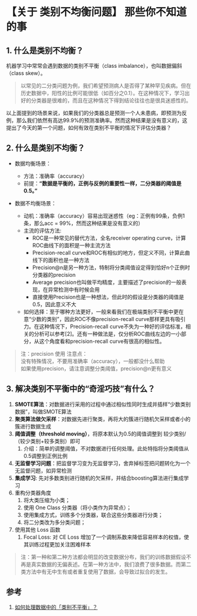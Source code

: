# 【关于 类别不均衡问题】 那些你不知道的事

## 1. 什么是类别不均衡？

机器学习中常常会遇到数据的类别不平衡（class imbalance），也叫数据偏斜（class skew）。

> 以常见的二分类问题为例，我们希望预测病人是否得了某种罕见疾病。但在历史数据中，阳性的比例可能很低（如百分之0.1）。在这种情况下，学习出好的分类器是很难的，而且在这种情况下得到结论往往也是很具迷惑性的。

以上面提到的场景来说，如果我们的分类器总是预测一个人未患病，即预测为反例，那么我们依然有高达99.9%的预测准确率。然而这种结果是没有意义的，这提出了今天的第一个问题，如何有效在类别不平衡的情况下评估分类器？

## 2. 什么是类别不均衡？

- 数据均衡场景：
  - 方法：准确率（accuracy）
  - 前提：**“数据是平衡的，正例与反例的重要性一样，二分类器的阈值是0.5。”**

- 数据不均衡场景：
  - 动机：准确率（accuracy）容易出现迷惑性（eg：正例有99条，负例1条，那么acc = 99%，然而这种结果是没有意义的）
  - 主流的评估方法:
    - ROC是一种常见的替代方法，全名receiver operating curve，计算ROC曲线下的面积是一种主流方法
    - Precision-recall curve和ROC有相似的地方，但定义不同，计算此曲线下的面积也是一种方法
    - Precision@n是另一种方法，特制将分类阈值设定得到恰好n个正例时分类器的precision
    - Average precision也叫做平均精度，主要描述了precision的一般表现，在异常检测中有时候会用
    - 直接使用Precision也是一种想法，但此时的假设是分类器的阈值是0.5，因此意义不大
  - 如何选择：至于哪种方法更好，一般来看我们在极端类别不平衡中更在意“少数的类别”，因此ROC不像precision-recall curve那样更具有吸引力。在这种情况下，Precision-recall curve不失为一种好的评估标准，相关的分析可以参考[2]。还有一种做法是，仅分析ROC曲线左边的一小部分，从这个角度看和precision-recall curve有很高的相似性。

> 注：precision 使用 注意点：<br/>
> 没有特殊情况，不要用准确率（accuracy），一般都没什么帮助<br/>
> 如果使用precision，请注意调整分类阈值，precision@n更有意义<br/>

## 3. 解决类别不平衡中的“奇淫巧技”有什么？

1. **SMOTE算法**：对数据进行采用的过程中通过相似性同时生成并插样“少数类别数据”，叫做SMOTE算法
2. **聚类算法做欠采样**：对数据先进行聚类，再将大的簇进行随机欠采样或者小的簇进行数据生成
3. **阈值调整（threshold moving）**，将原本默认为0.5的阈值调整到 较少类别/（较少类别+较多类别）即可
   1. 介绍：简单的调整阈值，不对数据进行任何处理。此处特指将分类阈值从0.5调整到正例比例
4. **无监督学习问题**：把监督学习变为无监督学习，舍弃掉标签把问题转化为一个无监督问题，如异常检测
5. **集成学习**: 先对多数类别进行随机的欠采样，并结合boosting算法进行集成学习
6. 重构分类器角度
   1. 将大类压缩为小类；
   2. 使用 One Class 分类器（将小类作为异常点）；
   3. 使用集成方式，训练多个分类器，联合这些分类器进行分类；
   4. 将二分类改为多分类问题；
7. 使用其他 Loss 函数
   1. Focal Loss: 对 CE Loss 增加了一个调制系数来降低容易样本的权值，使其训练过程更加关注困难样本

> 注：第一种和第二种方法都会明显的改变数据分布，我们的训练数据假设不再是真实数据的无偏表述。在第一种方法中，我们浪费了很多数据。而第二类方法中有无中生有或者重复使用了数据，会导致过拟合的发生。

## 参考

1. [如何处理数据中的「类别不平衡」？](https://zhuanlan.zhihu.com/p/32940093)